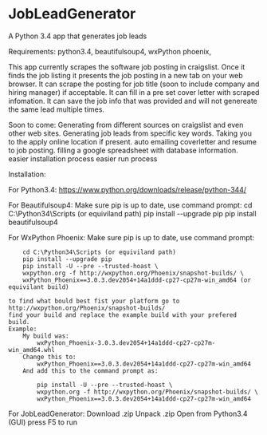 # JobLeadGenerator
A Python 3.4 app that generates job leads

Requirements: 
python3.4,
beautifulsoup4,
wxPython phoenix,

This app currently scrapes the software job posting in craigslist. 
Once it finds the job listing it presents the job posting in a new tab on your web browser.
It can scrape the posting for job title
    (soon to include company and hiring manager) if acceptable.
It can fill in a pre set cover letter with scraped infomation.
It can save the job info that was provided and will not genereate the same lead multiple times.

Soon to come:
Generating from different sources on craigslist and even other web sites.
Generating job leads from specific key words.
Taking you to the apply online location if present.
auto emailing coverletter and resume to job posting.
filling a google spreadsheet with database information.
easier installation process
easier run process

Installation:

For Python3.4:
    https://www.python.org/downloads/release/python-344/
    
For Beautifulsoup4:
    Make sure pip is up to date,
    use command prompt:
        cd C:\Python34\Scripts (or equiviland path)
        pip install --upgrade pip
        pip install beautifulsoup4

For WxPython Phoenix:
    Make sure pip is up to date,
    use command prompt:
    
        cd C:\Python34\Scripts (or equiviland path)
        pip install --upgrade pip
        pip install -U --pre --trusted-hoast \
        wxpython.org -f http://wxpython.org/Phoenix/snapshot-builds/ \
        wxPython_Phoenix==3.0.3.dev2054+14a1ddd-cp27-cp27m-win_amd64 (or equivilant build)
            
    to find what bould best fist your platform go to http://wxpython.org/Phoenix/snapshot-builds/
    find your build and replace the example build with your prefered build.
    Example:
        My build was:
            wxPython_Phoenix-3.0.3.dev2054+14a1ddd-cp27-cp27m-win_amd64.whl
        Change this to:
            wxPython_Phoenix==3.0.3.dev2054+14a1ddd-cp27-cp27m-win_amd64
        And add this to the command prompt as:
        
            pip install -U --pre --trusted-hoast \
            wxpython.org -f http://wxpython.org/Phoenix/snapshot-builds/ \
            wxPython_Phoenix==3.0.3.dev2054+14a1ddd-cp27-cp27m-win_amd64

For JobLeadGenerator:
    Download .zip
    Unpack .zip
    Open from Python3.4 (GUI)
    press F5 to run
